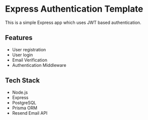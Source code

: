 # Express Authentication Template

This is a simple Express app which uses JWT based authentication.

## Features

- User registration
- User login
- Email Verification
- Authentication Middleware

## Tech Stack

- Node.js
- Express
- PostgreSQL
- Prisma ORM
- Resend Email API
